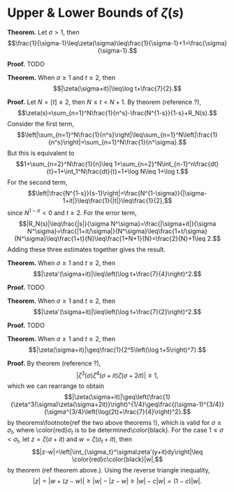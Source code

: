 # Upper \& Lower Bounds of $\zeta(s)$
**Theorem.** 
Let $\sigma>1$, then
$$\frac{1}{\sigma-1}\leq\zeta(\sigma)\leq\frac{1}{\sigma-1}+1=\frac{\sigma}{\sigma-1}.$$

**Proof.** TODO

**Theorem.** 
When $\sigma\geq 1$ and $t\geq 2$, then
$$|\zeta(\sigma+it)|\leq\log t+\frac{7}{2}.$$

**Proof.**
Let $N=[t]\geq 2$, then $N\leq t<N+1$. By theorem (reference ?),
$$\zeta(s)=\sum_{n=1}^N\frac{1}{n^s}-\frac{N^{1-s}}{1-s}+R_N(s).$$
Consider the first term,
$$\left|\sum_{n=1}^N\frac{1}{n^s}\right|\leq\sum_{n=1}^N\left|\frac{1}{n^s}\right|=\sum_{n=1}^N\frac{1}{n^\sigma}.$$
But this is equivalent to 
$$1+\sum_{n=2}^N\frac{1}{n}\leq 1+\sum_{n=2}^N\int_{n-1}^n\frac{dt}{t}=1+\int_1^N\frac{dt}{t}=1+\log N\leq 1+\log t.$$
For the second term,
$$\left|\frac{N^{1-s}}{s-1}\right|=\frac{N^{1-\sigma}}{|\sigma-1+it|}\leq\frac{1}{|t|}\leq\frac{1}{2},$$
since $N^{1-\sigma}<0$ and $t\geq 2$.
For the error term,
$$|R_N(s)|\leq\frac{|s|}{\sigma N^\sigma}=\frac{|\sigma+it|}{\sigma N^\sigma}=\frac{|1+it/\sigma|}{N^\sigma}\leq\frac{1+t/\sigma}{N^\sigma}\leq\frac{1+t}{N}\leq\frac{1+N+1}{N}=\frac{2}{N}+1\leq 2.$$
Adding these three estimates together gives the result.

**Theorem.** 
When $\sigma\geq 1$ and $t\geq 2$, then
$$|\zeta'(\sigma+it)|\leq\left(\log t+\frac{7}{4}\right)^2.$$

**Proof.** TODO

**Theorem.** 
When $\sigma\geq 1$ and $t\geq 2$, then
$$|\zeta'(\sigma+it)|\leq\left(\log t+\frac{7}{2}\right)^2.$$

**Proof.** TODO

**Theorem.** 
When $\sigma\geq 1$ and $t\geq 2$, then
$$|\zeta(\sigma+it)|\geq\frac{1}{2^5\left(\log t+5\right)^7}.$$

**Proof.**
By theorem (reference ?),
$$|\zeta^3(\sigma)\zeta^4(\sigma+it)\zeta(\sigma+2it)|\geq 1,$$
which we can rearrange to obtain
$$|\zeta(\sigma+it)|\geq\left(\frac{1}{\zeta^3(\sigma)\zeta(\sigma+2it)}\right)^{1/4}\geq\frac{(\sigma-1)^{3/4}}{\sigma^{3/4}\left(\log(2t)+\frac{7}{4}\right)^2}.$$
by theorems\footnote{ref the two above theorems !}, which is valid for $\sigma\geq\sigma_t$, where \color{red}$\sigma_t$ is to be determined\color{black}.
 For the case $1\leq\sigma<\sigma_t$, let $z=\zeta(\sigma+it)$ and $w=\zeta(\sigma_t+it)$, then $$|z-w|=\left|\int_{\sigma_t}^\sigma\zeta'(y+it)dy\right|\leq \color{red}c\color{black}|w|,$$
by theorem (ref theorem above.). Using the reverse triangle inequality,
$$|z|=|w+(z-w)|\geq|w|-|z-w|\geq|w|-c|w|=(1-c)|w|.$$
